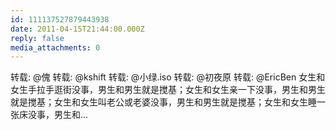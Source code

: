 ```yaml
---
id: 111137527879443938
date: 2011-04-15T21:44:00.000Z
reply: false
media_attachments: 0
---
```


转载: @傀 转载: @kshift 转载: @小绿.iso 转载: @初夜原 转载: @EricBen 女生和女生手拉手逛街没事，男生和男生就是搅基；女生和女生亲一下没事，男生和男生就是搅基；女生和女生叫老公或老婆没事，男生和男生就是搅基；女生和女生睡一张床没事，男生和... ​​​​

